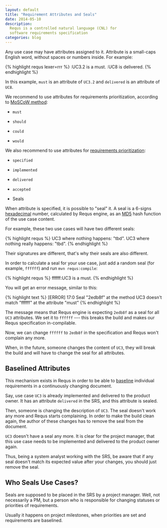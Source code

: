 ```yaml
---
layout: default
title: "Requirement Attributes and Seals"
date: 2014-05-10
description:
  Requs is a controlled natural language (CNL) for
  software requirements specification
categories: blog
---
```


Any use case may have attributes assigned to it. Attribute
is a small-caps English word, without spaces or numbers inside.
For example:

{% highlight requs lexer=rrr %}
:UC3.2 is a must.
:UC8 is delivered.
{% endhighlight %}

In this example, `must` is an attribute of `UC3.2` and
`delivered` is an attribute of `UC8`.

We recommend to use attributes for requirements prioritization,
according to [MoSCoW method](http://en.wikipedia.org/wiki/MoSCoW_method):

 * `must`

 * `should`

 * `could`

 * `would`

We also recommend to use attributes for
[requirements prioritization](http://en.wikipedia.org/wiki/Requirement_prioritization):

 * `specified`

 * `implemented`

 * `delivered`

 * `accepted`

* Seals

When attribute is specified, it is possible to "seal" it. A seal is
a 6-signs [hexadecimal](http://en.wikipedia.org/wiki/Hexadecimal)
number, calculated by Requs engine, as an
[MD5](http://en.wikipedia.org/wiki/MD5) hash function of the use
case content.

For example, these two use cases will have two different seals:

{% highlight requs %}
UC3 where nothing happens: "tbd".
UC3 where nothing really happens: "tbd".
{% endhighlight %}

Their signatures are different, that's why their seals are also different.

In order to calculate a seal for your use case, just add
a random seal (for example, `ffffff`)
and run `mvn requs:compile`:

{% highlight requs %}
ffffff:UC3 is a must.
{% endhighlight %}

You will get an error message, similar to this:

{% highlight text %}
[ERROR] 17:0 Seal "2edb8f" at the method UC3 doesn't match "ffffff" at the attribute "must"
{% endhighlight %}

The message means that Requs engine is expecting `2edb8f` as
a seal for all `UC3` attributes. We set it to `ffffff` --- this
breaks the build and makes our Requs specification in-compilable.

Now, we can change `ffffff` to `2edb8f` in the specification
and Requs won't complain any more.

When, in the future, someone changes the content of `UC3`, they will
break the build and will have to change the seal for all attributes.

## Baselined Attributes

This mechanism exists in Requs in order to be able to
[baseline](http://en.wikipedia.org/wiki/Baseline_%28configuration_management%29)
individual requirements in a continuously changing document.

Say, use case `UC3` is already implemented and delivered to
the product owner. It has an attribute `delivered` in the SRS,
and this attribute is sealed.

Then, someone is changing the description of `UC3`. The seal
doesn't work any more and Requs starts complaining. In order to
make the build clean again, the author of these changes has to
remove the seal from the document.

`UC3` doesn't have a seal any more. It is clear for the project
manager, that this use case needs to be implemented and delivered to the
product owner again.

Thus, being a system analyst working with the SRS, be aware that
if any seal doesn't match its expected value after your changes,
you should just remove the seal.

## Who Seals Use Cases?

Seals are supposed to be placed in the SRS by a project manager. Well,
not necessarily a PM, but a person who is responsible for changing
statuses or priorities of requirements.

Usually it happens on project milestones, when priorities are set and
requirements are baselined.
